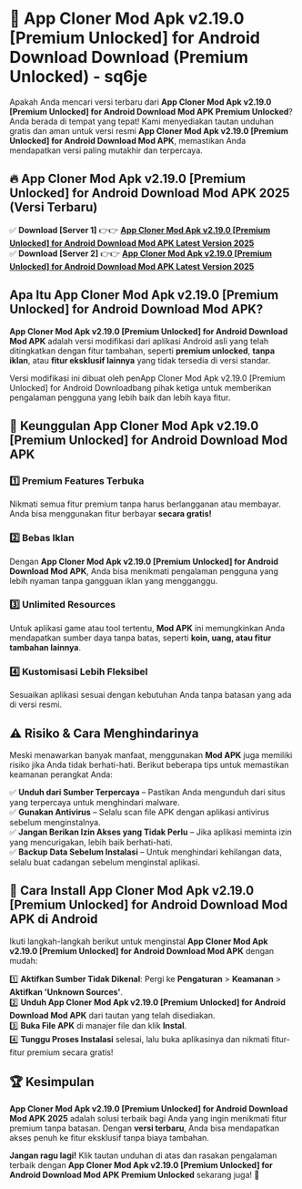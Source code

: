 # 🎯 App Cloner Mod Apk v2.19.0 [Premium Unlocked] for Android Download  Download (Premium Unlocked) -  sq6je

Apakah Anda mencari versi terbaru dari **App Cloner Mod Apk v2.19.0 [Premium Unlocked] for Android Download Mod APK Premium Unlocked**? Anda berada di tempat yang tepat! Kami menyediakan tautan unduhan gratis dan aman untuk versi resmi **App Cloner Mod Apk v2.19.0 [Premium Unlocked] for Android Download Mod APK**, memastikan Anda mendapatkan versi paling mutakhir dan terpercaya.

## 🔥 App Cloner Mod Apk v2.19.0 [Premium Unlocked] for Android Download Mod APK 2025 (Versi Terbaru)

✅ **Download [Server 1]** 👉👉 [**App Cloner Mod Apk v2.19.0 [Premium Unlocked] for Android Download Mod APK Latest Version 2025**](https://momento.my/?title=App_Cloner_Mod_Apk_v2.19.0_[Premium_Unlocked]_for_Android_Download)  
✅ **Download [Server 2]** 👉👉 [**App Cloner Mod Apk v2.19.0 [Premium Unlocked] for Android Download Mod APK Latest Version 2025**](https://momento.my/?title=App_Cloner_Mod_Apk_v2.19.0_[Premium_Unlocked]_for_Android_Download)  

## Apa Itu App Cloner Mod Apk v2.19.0 [Premium Unlocked] for Android Download Mod APK?

**App Cloner Mod Apk v2.19.0 [Premium Unlocked] for Android Download Mod APK** adalah versi modifikasi dari aplikasi Android asli yang telah ditingkatkan dengan fitur tambahan, seperti **premium unlocked**, **tanpa iklan**, atau **fitur eksklusif lainnya** yang tidak tersedia di versi standar.

Versi modifikasi ini dibuat oleh penApp Cloner Mod Apk v2.19.0 [Premium Unlocked] for Android Downloadbang pihak ketiga untuk memberikan pengalaman pengguna yang lebih baik dan lebih kaya fitur.

## 🎯 Keunggulan App Cloner Mod Apk v2.19.0 [Premium Unlocked] for Android Download Mod APK

### 1️⃣ Premium Features Terbuka
Nikmati semua fitur premium tanpa harus berlangganan atau membayar. Anda bisa menggunakan fitur berbayar **secara gratis!**

### 2️⃣ Bebas Iklan
Dengan **App Cloner Mod Apk v2.19.0 [Premium Unlocked] for Android Download Mod APK**, Anda bisa menikmati pengalaman pengguna yang lebih nyaman tanpa gangguan iklan yang mengganggu.

### 3️⃣ Unlimited Resources
Untuk aplikasi game atau tool tertentu, **Mod APK** ini memungkinkan Anda mendapatkan sumber daya tanpa batas, seperti **koin, uang, atau fitur tambahan lainnya**.

### 4️⃣ Kustomisasi Lebih Fleksibel
Sesuaikan aplikasi sesuai dengan kebutuhan Anda tanpa batasan yang ada di versi resmi.

## ⚠️ Risiko & Cara Menghindarinya

Meski menawarkan banyak manfaat, menggunakan **Mod APK** juga memiliki risiko jika Anda tidak berhati-hati. Berikut beberapa tips untuk memastikan keamanan perangkat Anda:

✅ **Unduh dari Sumber Terpercaya** – Pastikan Anda mengunduh dari situs yang terpercaya untuk menghindari malware.  
✅ **Gunakan Antivirus** – Selalu scan file APK dengan aplikasi antivirus sebelum menginstalnya.  
✅ **Jangan Berikan Izin Akses yang Tidak Perlu** – Jika aplikasi meminta izin yang mencurigakan, lebih baik berhati-hati.  
✅ **Backup Data Sebelum Instalasi** – Untuk menghindari kehilangan data, selalu buat cadangan sebelum menginstal aplikasi.

## 📌 Cara Install App Cloner Mod Apk v2.19.0 [Premium Unlocked] for Android Download Mod APK di Android

Ikuti langkah-langkah berikut untuk menginstal **App Cloner Mod Apk v2.19.0 [Premium Unlocked] for Android Download Mod APK** dengan mudah:

1️⃣ **Aktifkan Sumber Tidak Dikenal**: Pergi ke **Pengaturan** > **Keamanan** > **Aktifkan 'Unknown Sources'**.  
2️⃣ **Unduh App Cloner Mod Apk v2.19.0 [Premium Unlocked] for Android Download Mod APK** dari tautan yang telah disediakan.  
3️⃣ **Buka File APK** di manajer file dan klik **Instal**.  
4️⃣ **Tunggu Proses Instalasi** selesai, lalu buka aplikasinya dan nikmati fitur-fitur premium secara gratis!

## 🏆 Kesimpulan

**App Cloner Mod Apk v2.19.0 [Premium Unlocked] for Android Download Mod APK 2025** adalah solusi terbaik bagi Anda yang ingin menikmati fitur premium tanpa batasan. Dengan **versi terbaru**, Anda bisa mendapatkan akses penuh ke fitur eksklusif tanpa biaya tambahan.

**Jangan ragu lagi!** Klik tautan unduhan di atas dan rasakan pengalaman terbaik dengan **App Cloner Mod Apk v2.19.0 [Premium Unlocked] for Android Download Mod APK Premium Unlocked** sekarang juga! 🚀
